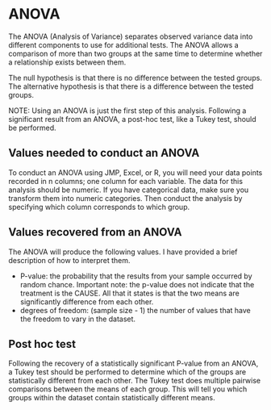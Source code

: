 # ANOVA
The ANOVA (Analysis of Variance) separates observed variance data into different components to use for additional tests.
The ANOVA allows a comparison of more than two groups at the same time to determine whether a relationship exists between them.

The null hypothesis is that there is no difference between the tested groups.
The alternative hypothesis is that there is a difference between the tested groups.

NOTE: Using an ANOVA is just the first step of this analysis. Following a significant result from an ANOVA, a post-hoc test, like a Tukey test, should be performed.

## Values needed to conduct an ANOVA
To conduct an ANOVA using JMP, Excel, or R, you will need your data points recorded in n columns; one column for each variable.
The data for this analysis should be numeric.
If you have categorical data, make sure you transform them into numeric categories.
Then conduct the analysis by specifying which column corresponds to which group.

## Values recovered from an ANOVA

The ANOVA will produce the following values. I have provided a brief description of how to interpret them.
- P-value: the probability that the results from your sample occurred by random chance. Important note: the p-value does not indicate that the treatment is the CAUSE. All that it states is that the two means are significantly difference from each other.
- degrees of freedom: (sample size - 1) the number of values that have the freedom to vary in the dataset.


## Post hoc test

Following the recovery of a statistically significant P-value from an ANOVA, a Tukey test should be performed to determine which of the groups are statistically different from each other. 
The Tukey test does multiple pairwise comparisons between the means of each group.
This will tell you which groups within the dataset contain statistically different means.
